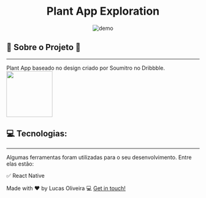 <h1 align="center">
Plant App Exploration
</h1>

<div align="center">
    <img src="./github/PlantApp.gif" alt="demo" heigth="420px">
</div>

## :ear_of_rice: Sobre o Projeto :deciduous_tree:

<hr />

Plant App baseado no design criado por Soumitro no Dribbble.<br />
<img src="https://static.dribbble.com/users/1909255/screenshots/6910440/frame_4x.png?compress=1&resize=1200x900" width="120" />

## 💻 Tecnologias:

<hr />

Algumas ferramentas foram utilizadas para o seu desenvolvimento. Entre elas estão:

:white_check_mark: React Native </br>

Made with ♥ by Lucas Oliveira :computer: [Get in touch!](https://www.linkedin.com/in/lucas-da-costa-oliveira-b75b30125/)
